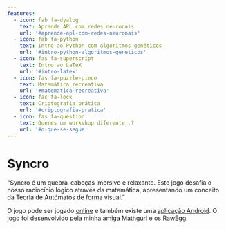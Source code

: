 ```yaml
---
features:
  - icon: fab fa-dyalog
    text: Aprende APL com redes neuronais
    url: '#aprende-apl-com-redes-neuronais'
  - icon: fab fa-python
    text: Intro ao Python com algoritmos genéticos
    url: '#intro-python-algoritmos-geneticos'
  - icon: fas fa-superscript
    text: Intro ao LaTeX
    url: '#intro-latex'
  - icon: fas fa-puzzle-piece
    text: Matemática recreativa
    url: '#matematica-recreativa'
  - icon: fas fa-lock
    text: Criptografia prática
    url: '#criptografia-pratica'
  - icon: fas fa-question
    text: Queres um workshop diferente..?
    url: '#o-que-se-segue'
---
```


# Syncro

“Syncro é um quebra-cabeças imersivo e relaxante.
Este jogo desafia o nosso raciocínio lógico através da matemática, apresentando um conceito da Teoria de Autómatos de forma visual.”

O jogo pode ser jogado [online][syncro-online] e também existe uma [aplicação Android][syncro-android].
O jogo foi desenvolvido pela minha amiga [Mathgurl][mathgurl] e os [RawEgg][rawegg].

[syncro-online]: https://rawegg.itch.io/syncro
[syncro-android]: "https://play.google.com/store/apps/details?id=com.RawEgg.Syncro"
[mathgurl]: https://www.youtube.com/channel/UC5RV_s1Jh-jQI4HfexEIb2Q
[rawegg]: https://rawegg.itch.io/

